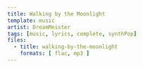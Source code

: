 ```yaml
---
title: Walking by the Moonlight
template: music
artist: DreamMeister
tags: [music, lyrics, complete, synthPop]
files:
  - title: walking-by-the-moonlight
    formats: [ flac, mp3 ]
---
```

